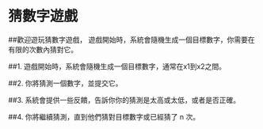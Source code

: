 # 猜數字遊戲
##歡迎遊玩猜數字遊戲， 遊戲開始時，系統會隨機生成一個目標數字，你需要在有限的次數內猜對它。

##1. 遊戲開始時，系統會隨機生成一個目標數字，通常在x1到x2之間。

##2. 你將猜測一個數字，並提交它。

##3. 系統會提供一些反饋，告訴你你的猜測是太高或太低，或者是否正確。

##4. 你將繼續猜測，直到他們猜對目標數字或已經猜了 n 次。

